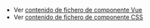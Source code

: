  - Ver [contenido de fichero de componente Vue](./zonscreenxs.vue)
 - Ver [contenido de fichero de componente CSS](./zonscreenxs.css)
